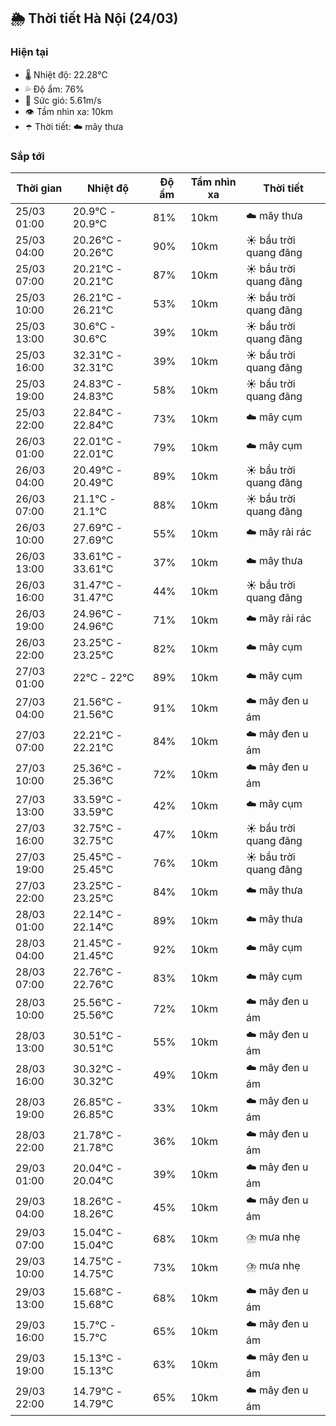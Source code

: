 ## 🌦️ Thời tiết Hà Nội (24/03)

### Hiện tại

- 🌡️ Nhiệt độ: 22.28℃
- 💦 Độ ẩm: 76%
- 💨 Sức gió: 5.61m/s
- 👁️ Tầm nhìn xa: 10km
- ☂️ Thời tiết: ☁️ mây thưa

### Sắp tới

| Thời gian | Nhiệt độ | Độ ẩm | Tầm nhìn xa | Thời tiết |
| --- | --- | --- | --- | --- |
| 25/03 01:00 | 20.9℃ - 20.9℃ | 81% | 10km | ☁️ mây thưa |
| 25/03 04:00 | 20.26℃ - 20.26℃ | 90% | 10km | ☀️ bầu trời quang đãng |
| 25/03 07:00 | 20.21℃ - 20.21℃ | 87% | 10km | ☀️ bầu trời quang đãng |
| 25/03 10:00 | 26.21℃ - 26.21℃ | 53% | 10km | ☀️ bầu trời quang đãng |
| 25/03 13:00 | 30.6℃ - 30.6℃ | 39% | 10km | ☀️ bầu trời quang đãng |
| 25/03 16:00 | 32.31℃ - 32.31℃ | 39% | 10km | ☀️ bầu trời quang đãng |
| 25/03 19:00 | 24.83℃ - 24.83℃ | 58% | 10km | ☀️ bầu trời quang đãng |
| 25/03 22:00 | 22.84℃ - 22.84℃ | 73% | 10km | ☁️ mây cụm |
| 26/03 01:00 | 22.01℃ - 22.01℃ | 79% | 10km | ☁️ mây cụm |
| 26/03 04:00 | 20.49℃ - 20.49℃ | 89% | 10km | ☀️ bầu trời quang đãng |
| 26/03 07:00 | 21.1℃ - 21.1℃ | 88% | 10km | ☀️ bầu trời quang đãng |
| 26/03 10:00 | 27.69℃ - 27.69℃ | 55% | 10km | ☁️ mây rải rác |
| 26/03 13:00 | 33.61℃ - 33.61℃ | 37% | 10km | ☁️ mây thưa |
| 26/03 16:00 | 31.47℃ - 31.47℃ | 44% | 10km | ☀️ bầu trời quang đãng |
| 26/03 19:00 | 24.96℃ - 24.96℃ | 71% | 10km | ☁️ mây rải rác |
| 26/03 22:00 | 23.25℃ - 23.25℃ | 82% | 10km | ☁️ mây cụm |
| 27/03 01:00 | 22℃ - 22℃ | 89% | 10km | ☁️ mây cụm |
| 27/03 04:00 | 21.56℃ - 21.56℃ | 91% | 10km | ☁️ mây đen u ám |
| 27/03 07:00 | 22.21℃ - 22.21℃ | 84% | 10km | ☁️ mây đen u ám |
| 27/03 10:00 | 25.36℃ - 25.36℃ | 72% | 10km | ☁️ mây đen u ám |
| 27/03 13:00 | 33.59℃ - 33.59℃ | 42% | 10km | ☁️ mây cụm |
| 27/03 16:00 | 32.75℃ - 32.75℃ | 47% | 10km | ☀️ bầu trời quang đãng |
| 27/03 19:00 | 25.45℃ - 25.45℃ | 76% | 10km | ☀️ bầu trời quang đãng |
| 27/03 22:00 | 23.25℃ - 23.25℃ | 84% | 10km | ☁️ mây thưa |
| 28/03 01:00 | 22.14℃ - 22.14℃ | 89% | 10km | ☁️ mây thưa |
| 28/03 04:00 | 21.45℃ - 21.45℃ | 92% | 10km | ☁️ mây cụm |
| 28/03 07:00 | 22.76℃ - 22.76℃ | 83% | 10km | ☁️ mây cụm |
| 28/03 10:00 | 25.56℃ - 25.56℃ | 72% | 10km | ☁️ mây đen u ám |
| 28/03 13:00 | 30.51℃ - 30.51℃ | 55% | 10km | ☁️ mây đen u ám |
| 28/03 16:00 | 30.32℃ - 30.32℃ | 49% | 10km | ☁️ mây đen u ám |
| 28/03 19:00 | 26.85℃ - 26.85℃ | 33% | 10km | ☁️ mây đen u ám |
| 28/03 22:00 | 21.78℃ - 21.78℃ | 36% | 10km | ☁️ mây đen u ám |
| 29/03 01:00 | 20.04℃ - 20.04℃ | 39% | 10km | ☁️ mây đen u ám |
| 29/03 04:00 | 18.26℃ - 18.26℃ | 45% | 10km | ☁️ mây đen u ám |
| 29/03 07:00 | 15.04℃ - 15.04℃ | 68% | 10km | ⛈️ mưa nhẹ |
| 29/03 10:00 | 14.75℃ - 14.75℃ | 73% | 10km | ⛈️ mưa nhẹ |
| 29/03 13:00 | 15.68℃ - 15.68℃ | 68% | 10km | ☁️ mây đen u ám |
| 29/03 16:00 | 15.7℃ - 15.7℃ | 65% | 10km | ☁️ mây đen u ám |
| 29/03 19:00 | 15.13℃ - 15.13℃ | 63% | 10km | ☁️ mây đen u ám |
| 29/03 22:00 | 14.79℃ - 14.79℃ | 65% | 10km | ☁️ mây đen u ám |
